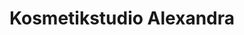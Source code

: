 ---
title: "Kosmetikstudio Alexandra"
url: /frankenau-unterpullendorf/kosmetikstudio-alexandra/
shop: Kosmetik
---